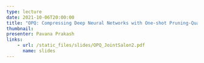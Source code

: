 ```yaml
---
type: lecture
date: 2021-10-06T20:00:00
title: "OPQ: Compressing Deep Neural Networks with One-shot Pruning-Quantization"
thumbnail: 
presenter: Pavana Prakash
links: 
    - url: /static_files/slides/OPQ_JointSalon2.pdf
      name: slides
---
```

